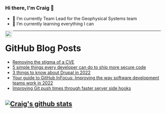 ### Hi there, I'm Craig 👋

<!--
**CraigTeelFugro/CraigTeelFugro** is a ✨ _special_ ✨ repository because its `README.md` (this file) appears on your GitHub profile.

Here are some ideas to get you started:
-->

- 🔭 I’m currently Team Lead for the Geophysical Systems team
- 🌱 I’m currently learning everything I can

[<img align="left" alt="Craig Teel | LinkedIn" width="22px" src="https://cdn.jsdelivr.net/npm/simple-icons@v3/icons/linkedin.svg" />][linkedin]

---

# GitHub Blog Posts

<!-- BLOG-POST-LIST:START -->
- [Removing the stigma of a CVE](https://github.blog/2022-04-22-removing-the-stigma-of-a-cve/)
- [5 simple things every developer can do to ship more secure code](https://github.blog/2022-04-22-5-simple-things-every-developer-can-do-to-ship-more-secure-code/)
- [3 things to know about Drupal in 2022](https://opensource.com/article/22/4/new-drupal-features-2022)
- [Your guide to GitHub InFocus: Improving the way software development teams work in 2022](https://github.blog/2022-04-21-guide-to-github-infocus-2022/)
- [Improving Git push times through faster server side hooks](https://github.blog/2022-04-21-improving-git-push-times-through-faster-server-side-hooks/)
<!-- BLOG-POST-LIST:END -->

## [![Craig's github stats](https://github-readme-stats.vercel.app/api?username=craigteelfugro)](https://github.com/anuraghazra/github-readme-stats)


[linkedin]: https://linkedin.com/in/craig-teel-b8786771
